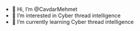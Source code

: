 - 👋 Hi, I’m @CavdarMehmet
- 👀 I’m interested in Cyber thread intelligence 
- 🌱 I’m currently learning Cyber thread intelligence


<!---
CavdarMehmet/CavdarMehmet is a ✨ special ✨ repository because its `README.md` (this file) appears on your GitHub profile.
You can click the Preview link to take a look at your changes.
--->
